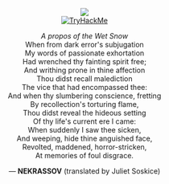 <div align="center">

![](https://komarev.com/ghpvc/?username=akshayrivers)  
[![TryHackMe](https://tryhackme-badges.s3.amazonaws.com/akshayforrivers.png?v=6)](https://tryhackme.com/p/akshayforrivers)



 *A propos of the Wet Snow*  
 When from dark error's subjugation  
 My words of passionate exhortation  
 Had wrenched thy fainting spirit free;  
 And writhing prone in thine affection  
 Thou didst recall malediction  
 The vice that had encompassed thee:  
 And when thy slumbering conscience, fretting  
 By recollection's torturing flame,  
 Thou didst reveal the hideous setting  
 Of thy life's current ere I came:  
 When suddenly I saw thee sicken,  
 And weeping, hide thine anguished face,  
 Revolted, maddened, horror-stricken,  
 At memories of foul disgrace.

— **NEKRASSOV** (translated by Juliet Soskice)

</div>
